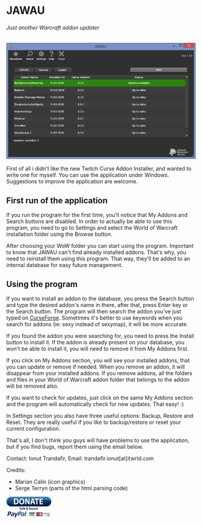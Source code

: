 # JAWAU
###### Just another Warcraft addon updater

![alt text](https://raw.githubusercontent.com/itwrld/jawau/master/showcase/JAWAU.png)

First of all i didn't like the new Twitch Curse Addon Installer, and wanted to write one for myself. 
You can use the application under Windows. Suggestions to improve the application are welcome.

## First run of the application
If you run the program for the first time, you&rsquo;ll notice that My Addons and Search buttons are disabled. In order to actually be able to use this program, you need to go to Settings and select the World of Warcraft installation folder using the Browse button.

After choosing your WoW folder you can start using the program. Important to know that JAWAU can't find already installed addons. That's why, you need to reinstall them using this program. That way, they'll be added to an internal database for easy future management.

## Using the program
If you want to install an addon to the database, you press the Search button and type the desired addon's name in there, after that, press Enter key or the Search button. The program will then search the addon you've just typed on <a href="https://www.curseforge.com/wow/addons" target="_blank" rel="noopener">CurseForge</a>. Sometimes it's better to use keywords when you search for addons (ie: sexy instead of sexymap), it will be more accurate.

If you found the addon you were searching for, you need to press the Install button to install it. If the addon is already present on your database, you won't be able to install it, you will need to remove it from My Addons first.

If you click on My Addons section, you will see your installed addons, that you can update or remove if needed. When you remove an addon, it will disappear from your installed addons. If you remove addons, all the folders and files in your World of Warcraft addon folder that belongs to the addon will be removed also.

If you want to check for updates, just click on the same My Addons section and the program will automatically check for new updates. That easy! :)

In Settings section you also have three useful options: Backup, Restore and Reset. They are really useful if you like to backup/restore or reset your current configuration.

That's all, I don't think you guys will have problems to use the application, but if you find bugs, report them using the email below.

Contact:
Ionut Trandafir, Email: trandafir.ionut[at]itwrld.com

Credits:
- Marian Calin (icon graphics)
- Serge Terryn (parts of the html parsing code) 

[![paypal](https://raw.githubusercontent.com/itwrld/jawau/master/showcase/PAYPAL.png)](https://paypal.me/JohnnyUSA?locale.x=en_US)
